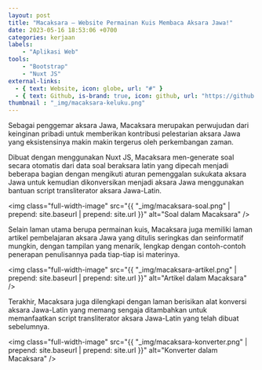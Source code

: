 ```yaml
---
layout: post
title: "Macaksara – Website Permainan Kuis Membaca Aksara Jawa!"
date: 2023-05-16 18:53:06 +0700
categories: kerjaan
labels: 
    - "Aplikasi Web" 
tools: 
    - "Bootstrap" 
    - "Nuxt JS"
external-links:
  - { text: Website, icon: globe, url: "#" }
  - { text: Github, is-brand: true, icon: github, url: "https://github.com/adityarahmanda/macaksara" }
thumbnail : "_img/macaksara-keluku.png"
---
```

Sebagai penggemar aksara Jawa, Macaksara merupakan perwujudan dari keinginan pribadi untuk memberikan kontribusi pelestarian aksara Jawa yang eksistensinya makin makin tergerus oleh perkembangan zaman.

<!--thumbnail-->

Dibuat dengan menggunakan Nuxt JS, Macaksara men-generate soal secara otomatis dari data soal beraksara latin yang dipecah menjadi beberapa bagian dengan mengikuti aturan pemenggalan sukukata aksara Jawa untuk kemudian dikonversikan menjadi aksara Jawa menggunakan bantuan script transliterator aksara Jawa-Latin.

<img class="full-width-image" src="{{ "_img/macaksara-soal.png" | prepend: site.baseurl | prepend: site.url }}" alt="Soal dalam Macaksara" />

Selain laman utama berupa permainan kuis, Macaksara juga memiliki laman artikel pembelajaran aksara Jawa yang ditulis seringkas dan seinformatif mungkin, dengan tampilan yang menarik, lengkap dengan contoh-contoh penerapan penulisannya pada tiap-tiap isi materinya.

<img class="full-width-image" src="{{ "_img/macaksara-artikel.png" | prepend: site.baseurl | prepend: site.url }}" alt="Artikel dalam Macaksara" />

Terakhir, Macaksara juga dilengkapi dengan laman berisikan alat konversi aksara Jawa-Latin yang memang sengaja ditambahkan untuk memanfaatkan script transliterator aksara Jawa-Latin yang telah dibuat sebelumnya.

<img class="full-width-image" src="{{ "_img/macaksara-konverter.png" | prepend: site.baseurl | prepend: site.url }}" alt="Konverter dalam Macaksara" />